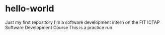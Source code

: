 # hello-world
Just my first repository
I'm a software development intern on the FIT ICTAP Software Development Course
This is a practice run
